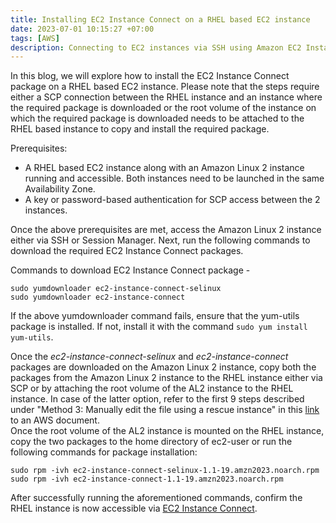 ```yaml
---
title: Installing EC2 Instance Connect on a RHEL based EC2 instance
date: 2023-07-01 10:15:27 +07:00
tags: [AWS]
description: Connecting to EC2 instances via SSH using Amazon EC2 Instance Connect Endpoints
---
```


In this blog, we will explore how to install the EC2 Instance Connect package on a RHEL based EC2 instance. Please note that the steps require either a SCP connection between the RHEL instance and an instance where the required package is downloaded or the root volume of the instance on which the required package is downloaded needs to be attached to the RHEL based instance to copy and install the required package.

Prerequisites:

- A RHEL based EC2 instance along with an Amazon Linux 2 instance running and accessible. Both instances need to be launched in the same  Availability Zone.
- A key or password-based authentication for SCP access between the 2 instances.

Once the above prerequisites are met, access the Amazon Linux 2 instance either via SSH or Session Manager. Next, run the following commands to download the required EC2 Instance Connect packages.

Commands to download EC2 Instance Connect package - 

```
sudo yumdownloader ec2-instance-connect-selinux
sudo yumdownloader ec2-instance-connect
```

If the above yumdownloader command fails, ensure that the yum-utils package is installed. If not, install it with the command ```sudo yum install yum-utils```.

Once the *ec2-instance-connect-selinux* and *ec2-instance-connect* packages are downloaded on the Amazon Linux 2 instance, copy both the packages from the Amazon Linux 2 instance to the RHEL instance either via SCP or by attaching the root volume of the AL2 instance to the RHEL instance. In case of the latter option, refer to the first 9 steps described under "Method 3: Manually edit the file using a rescue instance" in this [link](https://repost.aws/knowledge-center/ec2-linux-emergency-mode) to an AWS document. \
Once the root volume of the AL2 instance is mounted on the RHEL instance, copy the two packages to the home directory of ec2-user or run the following commands for package installation:

```
sudo rpm -ivh ec2-instance-connect-selinux-1.1-19.amzn2023.noarch.rpm
sudo rpm -ivh ec2-instance-connect-1.1-19.amzn2023.noarch.rpm
```

After successfully running the aforementioned commands, confirm the RHEL instance is now accessible via [EC2 Instance Connect](https://docs.aws.amazon.com/AWSEC2/latest/UserGuide//ec2-instance-connect-methods.html#ec2-instance-connect-connecting-console).
